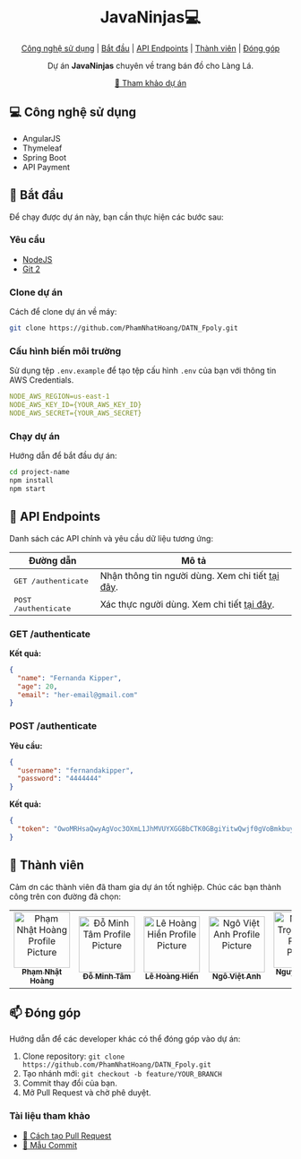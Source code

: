 <h1 align="center" style="font-weight: bold;">JavaNinjas💻</h1>

<p align="center">
  <a href="#technologies">Công nghệ sử dụng</a> |
  <a href="#getting-started">Bắt đầu</a> |
  <a href="#api-endpoints">API Endpoints</a> |
  <a href="#team">Thành viên</a> |
  <a href="#contribute">Đóng góp</a>
</p>

<p align="center">Dự án <b>JavaNinjas</b> chuyên về trang bán đồ cho Làng Lá.</p>

<p align="center">
  <a href="https://github.com/PhamNhatHoang/DATN_Fpoly">📱 Tham khảo dự án</a>
</p>

<h2 id="technologies">💻 Công nghệ sử dụng</h2>
<ul>
  <li>AngularJS</li>
  <li>Thymeleaf</li>
  <li>Spring Boot</li>
  <li>API Payment</li>
</ul>

<h2 id="getting-started">🚀 Bắt đầu</h2>
<p>Để chạy được dự án này, bạn cần thực hiện các bước sau:</p>

<h3>Yêu cầu</h3>
<ul>
  <li><a href="https://nodejs.org/">NodeJS</a></li>
  <li><a href="https://git-scm.com/">Git 2</a></li>
</ul>

<h3>Clone dự án</h3>
<p>Cách để clone dự án về máy:</p>

```bash
git clone https://github.com/PhamNhatHoang/DATN_Fpoly.git
```

<h3>Cấu hình biến môi trường</h3>
<p>Sử dụng tệp <code>.env.example</code> để tạo tệp cấu hình <code>.env</code> của bạn với thông tin AWS Credentials.</p>

```yaml
NODE_AWS_REGION=us-east-1
NODE_AWS_KEY_ID={YOUR_AWS_KEY_ID}
NODE_AWS_SECRET={YOUR_AWS_SECRET}
```

<h3>Chạy dự án</h3>
<p>Hướng dẫn để bắt đầu dự án:</p>

```bash
cd project-name
npm install
npm start
```

<h2 id="api-endpoints">📍 API Endpoints</h2>
<p>Danh sách các API chính và yêu cầu dữ liệu tương ứng:</p>

<table>
  <thead>
    <tr>
      <th>Đường dẫn</th>
      <th>Mô tả</th>
    </tr>
  </thead>
  <tbody>
    <tr>
      <td><kbd>GET /authenticate</kbd></td>
      <td>Nhận thông tin người dùng. Xem chi tiết <a href="#get-auth">tại đây</a>.</td>
    </tr>
    <tr>
      <td><kbd>POST /authenticate</kbd></td>
      <td>Xác thực người dùng. Xem chi tiết <a href="#post-auth">tại đây</a>.</td>
    </tr>
  </tbody>
</table>

<h3 id="get-auth">GET /authenticate</h3>
<p><b>Kết quả:</b></p>

```json
{
  "name": "Fernanda Kipper",
  "age": 20,
  "email": "her-email@gmail.com"
}
```

<h3 id="post-auth">POST /authenticate</h3>
<p><b>Yêu cầu:</b></p>

```json
{
  "username": "fernandakipper",
  "password": "4444444"
}
```

<p><b>Kết quả:</b></p>

```json
{
  "token": "OwoMRHsaQwyAgVoc3OXmL1JhMVUYXGGBbCTK0GBgiYitwQwjf0gVoBmkbuyy0pSi"
}
```

<h2 id="team">🤝 Thành viên</h2>
<p>Cảm ơn các thành viên đã tham gia dự án tốt nghiệp. Chúc các bạn thành công trên con đường đã chọn:</p>

<table>
  <tr>
    <td align="center">
      <a href="https://github.com/PhamNhatHoang">
        <img src="https://thanhcongfarm.com/wp-content/uploads/2022/05/anh-cho-hai-20.jpg" width="100px;" alt="Phạm Nhật Hoàng Profile Picture"/>
        <br><sub><b>Phạm Nhật Hoàng</b></sub>
      </a>
    </td>
    <td align="center">
      <a href="https://github.com/ShaanCoding">
        <img src="https://thanhcongfarm.com/wp-content/uploads/2022/05/anh-cho-hai-20.jpg" width="100px;" alt="Đỗ Minh Tâm Profile Picture"/>
        <br><sub><b>Đỗ Minh Tâm</b></sub>
      </a>
    </td>
    <td align="center">
      <a href="https://github.com/tamXinchao">
        <img src="https://thanhcongfarm.com/wp-content/uploads/2022/05/anh-cho-hai-20.jpg" width="100px;" alt="Lê Hoàng Hiền Profile Picture"/>
        <br><sub><b>Lê Hoàng Hiền</b></sub>
      </a>
    </td>
    <td align="center">
      <a href="https://github.com/Chanh03">
        <img src="https://thanhcongfarm.com/wp-content/uploads/2022/05/anh-cho-hai-20.jpg" width="100px;" alt="Ngô Việt Anh Profile Picture"/>
        <br><sub><b>Ngô Việt Anh</b></sub>
      </a>
    </td>
    <td align="center">
      <a href="https://github.com/PhamNhatHoang">
        <img src="https://thanhcongfarm.com/wp-content/uploads/2022/05/anh-cho-hai-20.jpg" width="100px;" alt="Nguyễn Trọng Phúc Profile Picture"/>
        <br><sub><b>Nguyễn Trọng Phúc</b></sub>
      </a>
    </td>
  </tr>
</table>

<h2 id="contribute">📫 Đóng góp</h2>
<p>Hướng dẫn để các developer khác có thể đóng góp vào dự án:</p>

<ol>
  <li>Clone repository: <code>git clone https://github.com/PhamNhatHoang/DATN_Fpoly.git</code></li>
  <li>Tạo nhánh mới: <code>git checkout -b feature/YOUR_BRANCH</code></li>
  <li>Commit thay đổi của bạn.</li>
  <li>Mở Pull Request và chờ phê duyệt.</li>
</ol>

<h3>Tài liệu tham khảo</h3>
<ul>
  <li><a href="https://www.atlassian.com/git/tutorials/making-a-pull-request">📝 Cách tạo Pull Request</a></li>
  <li><a href="https://gist.github.com/joshbuchea/6f47e86d2510bce28f8e7f42ae84c716">💾 Mẫu Commit</a></li>
</ul>
